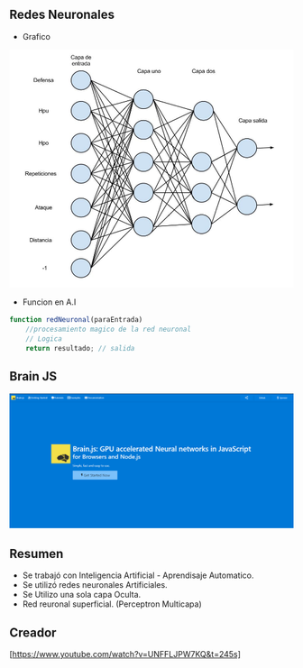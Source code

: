 ## Redes Neuronales

* Grafico

![javascripts](./images/Redes-neuronales-ejemplo.jpg)

- Funcion en A.I

```js
function redNeuronal(paraEntrada)
    //procesamiento magico de la red neuronal
    // Logica
    return resultado; // salida
```

## Brain JS

![javascripts](./images/brain.png)

## Resumen
 
 - Se trabajó con Inteligencia Artificial - Aprendisaje Automatico.
 - Se utilizó redes neuronales Artificiales.
 - Se Utilizo una sola capa Oculta.
 - Red reuronal superficial. (Perceptron Multicapa)
 
## Creador

[https://www.youtube.com/watch?v=UNFFLJPW7KQ&t=245s]